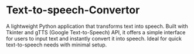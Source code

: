 # Text-to-speech-Convertor
A lightweight Python application that transforms text into speech. Built with Tkinter and gTTS (Google Text-to-Speech) API, it offers a simple interface for users to input text and instantly convert it into speech. Ideal for quick text-to-speech needs with minimal setup.
